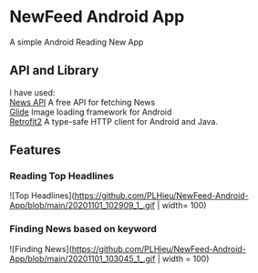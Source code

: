 # NewFeed Android App
A simple Android Reading New App
## API and Library
I have used:  
[News API](https://newsapi.org/) A free API for fetching News  
[Glide](https://github.com/bumptech/glide) Image loading framework for Android  
[Retrofit2](https://github.com/square/retrofit) A type-safe HTTP client for Android and Java.  

## Features
### Reading Top Headlines
![Top Headlines](https://github.com/PLHieu/NewFeed-Android-App/blob/main/20201101_102909_1_.gif | width= 100)

### Finding News based on keyword
![Finding News](https://github.com/PLHieu/NewFeed-Android-App/blob/main/20201101_103045_1_.gif | width = 100)
